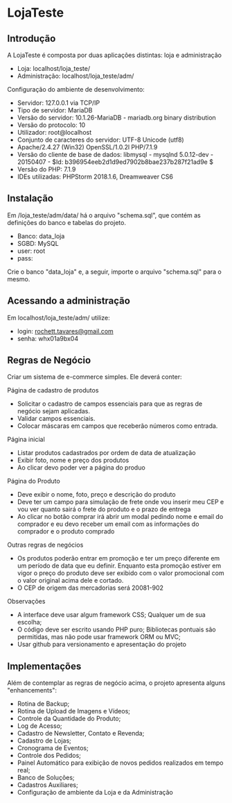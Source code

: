 # LojaTeste

## Introdução

A LojaTeste é composta por duas aplicações distintas: loja e administração
- Loja: localhost/loja_teste/
- Administração: localhost/loja_teste/adm/

Configuração do ambiente de desenvolvimento:

- Servidor: 127.0.0.1 via TCP/IP
- Tipo de servidor: MariaDB
- Versão do servidor: 10.1.26-MariaDB - mariadb.org binary distribution
- Versão do protocolo: 10
- Utilizador: root@localhost
- Conjunto de caracteres do servidor: UTF-8 Unicode (utf8)
- Apache/2.4.27 (Win32) OpenSSL/1.0.2l PHP/7.1.9
- Versão do cliente de base de dados: libmysql - mysqlnd 5.0.12-dev - 20150407 - $Id: b396954eeb2d1d9ed7902b8bae237b287f21ad9e $
- Versão do PHP: 7.1.9
- IDEs utilizadas: PHPStorm 2018.1.6, Dreamweaver CS6

## Instalação

Em /loja_teste/adm/data/ há o arquivo "schema.sql", que contém as definições do banco
e tabelas do projeto. 
- Banco: data_loja
- SGBD: MySQL
- user: root
- pass:

Crie o banco "data_loja" e, a seguir, importe o arquivo "schema.sql" para o mesmo.

## Acessando a administração

Em localhost/loja_teste/adm/ utilize:
- login: rochett.tavares@gmail.com
- senha: whx01a9bx04

## Regras de Negócio

Criar um sistema de e-commerce simples. Ele deverá conter:

Página de cadastro de produtos

- Solicitar o cadastro de campos essenciais para que as regras de negócio sejam aplicadas.
- Validar campos essenciais.
- Colocar máscaras em campos que receberão números como entrada.

Página inicial

- Listar produtos cadastrados por ordem de data de atualização
- Exibir foto, nome e preço dos produtos
- Ao clicar devo poder ver a página do produo

Página do Produto

- Deve exibir o nome, foto, preço e descrição do produto
- Deve ter um campo para simulação de frete onde vou inserir meu CEP e vou ver quanto sairá o frete do produto e o prazo de entrega
- Ao clicar no botão comprar irá abrir um modal pedindo nome e email do comprador e eu devo receber um email com as informações do comprador e o produto comprado

Outras regras de negócios

- Os produtos poderão entrar em promoção e ter um preço diferente em um período de data que eu definir. Enquanto esta promoção estiver em vigor o preço do produto deve ser exibido com o valor promocional com o valor original acima dele e cortado.
- O CEP de origem das mercadorias será 20081-902

Observações

- A interface deve usar algum framework CSS; Qualquer um de sua escolha;
- O código deve ser escrito usando PHP puro; Bibliotecas pontuais são permitidas, mas não pode usar framework ORM ou MVC;
- Usar github para versionamento e apresentação do projeto

## Implementações

Além de contemplar as regras de negócio acima, o projeto apresenta alguns "enhancements":
- Rotina de Backup;
- Rotina de Upload de Imagens e Vídeos;
- Controle da Quantidade do Produto;
- Log de Acesso;
- Cadastro de Newsletter, Contato e Revenda;
- Cadastro de Lojas;
- Cronograma de Eventos;
- Controle dos Pedidos;
- Painel Automático para exibição de novos pedidos realizados em tempo real;
- Banco de Soluções;
- Cadastros Auxiliares;
- Configuração de ambiente da Loja e da Administração


